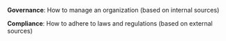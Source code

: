 **Governance**: How to manage an organization (based on internal sources)

**Compliance**: How to adhere to laws and regulations (based on external sources)
